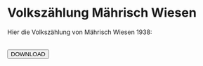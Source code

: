 # Volkszählung Mährisch Wiesen

Hier die Volkszählung von Mährisch Wiesen 1938:

<table id="volksz-table" class="t"></table>

<button onclick="download()" class="button">DOWNLOAD</button>

<script>

    let data = JSON.parse(sync("get", "/tables/volksz-mw.csv", null));
    let tableElement = document.getElementById("volksz-table");
    rowLength = data[0].length;
    for (let row of data) {
        let rowElement = document.createElement("tr");
        let fields = 0;
        for (field of row) {
            let fieldElement = document.createElement("td");
            fieldElement.innerText = field;
            rowElement.appendChild(fieldElement);
            fields++;
        }
        while (fields < rowLength) {
            rowElement.appendChild(document.createElement("td"));
            fields++;
        }
        tableElement.appendChild(rowElement);
    }

    function download() {
        window.location.href = "/tables/volksz-mw.ods/download";
    }

</script>